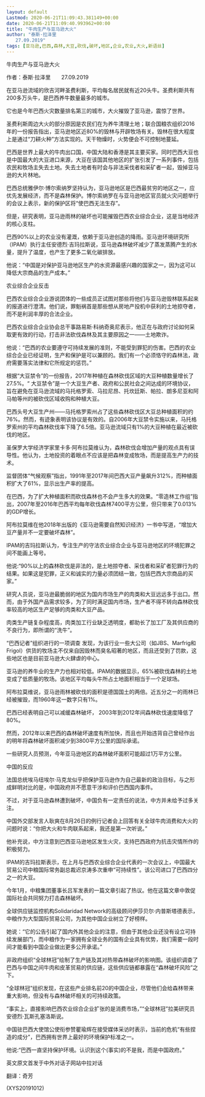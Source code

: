 ```yaml
---
layout: default
Lastmod: 2020-06-21T11:09:43.381149+00:00
date: 2020-06-21T11:09:40.993962+00:00
title: "牛肉生产与亚马逊大火"
author: "泰斯·拉泽里
　　27.09.2019"
tags: [亚马逊,巴西,森林,大豆,砍伐,破坏,地区,企业,农业,大火,新语丝]
---
```


牛肉生产与亚马逊大火

作者：泰斯·拉泽里　　27.09.2019

在亚马逊流域的欣吉河畔圣费利斯，平均每名居民就有近20头牛。圣费利斯共有200多万头牛，是巴西养牛数量最多的城市。

它也是今年巴西火灾数量排名第三的城市，大火摧毁了亚马逊，震惊了世界。

圣费利斯周边大火的部分原因是农民们在为养牛清理土地；联合国粮农组织2016年的一份报告指出，亚马逊地区近80%的毁林与开辟牧场有关。毁林在很大程度上是通过“刀耕火种”方法实现的。天干物燥时，火势便会不可控制地蔓延。

巴西是世界上最大的牛肉出口国，中国大陆和香港是其主要买家。同时巴西大豆也是中国最大的大豆进口来源，大豆在该国其他地区的扩张引发了一系列事件，包括农民和牧场主失去土地。失去土地者有时会与非法采伐者和采矿者一起，毁掉亚马逊的大片林地。

巴西总统雅伊尔·博尔索纳罗坚持认为，亚马逊地区是巴西最贫穷的地区之一，应优先发展经济，而不是森林保护。博尔索纳罗在与亚马逊地区官员就火灾问题举行的会议上表示，新的保护区将“使巴西无法生存”。

但是，研究表明，亚马逊雨林的破坏也可能摧毁巴西农业综合企业，这是当地经济的核心支柱。

巴西90%以上的农业没有灌溉，依赖于亚马逊创造的降雨。亚马逊环境研究所（IPAM）执行主任安德烈·吉玛拉斯说，亚马逊森林破坏减少了蒸发蒸腾产生的水量，提升了温度，也产生了更多二氧化碳排放。

他说：“中国是对保护亚马逊地区生产的水资源最感兴趣的国家之一，因为这可以降低大宗商品的生产成本。”

农业综合企业反击

巴西农业综合企业游说团体的一些成员正试图对那些将他们与亚马逊毁林联系起来的报道进行澄清。他们说，罪魁祸首是那些想从房地产投机中获利的土地掠夺者，而不是利润丰厚的合法企业。

巴西农业综合企业协会总干事路易斯·科纳奇奥尼表示，他正在与政府讨论如何采取更有效的行动，打击非法砍伐森林及其主要原因之一——土地欺诈。

他说：“巴西的农业要遵守可持续发展的准则，不能受到罪犯的伤害。巴西的农业综合企业已经证明，生产和保护是可以兼顾的。我们有一个必须恪守的森林法，政府需要落实法律和它所规定的惩罚。”

根据“大豆禁令”的一份报告，2017年种植在森林砍伐区域的大豆种植数量增长了27.5%。“ 大豆禁令”是一个大豆生产者、政府和公民社会之间达成的环境协议，旨在避免在亚马逊流域的马托格罗索、马拉尼昂、托坎廷斯、帕拉、朗多尼亚和阿马帕等州的被砍伐区域收购和种植大豆。

巴西头号大豆生产州——马托格罗索州占了这些森林砍伐区大豆总种植面积的约76%。然而，有迹象表明该协议是有效的。自2006年大豆禁令实施以来，马托格罗索州的平均森林砍伐率下降了6.5倍。亚马逊流域只有1%的大豆种植在最近被砍伐的地区。

圣保罗大学经济学家里卡多·阿布拉莫维认为，森林砍伐会增加产量的观点具有误导性。他认为，土地投资的着眼点不应该是把森林变成牧场，而是提高生产力的技术。

监督团体“气候观察”指出，1991年至2017年间巴西大豆产量飙升312%，而种植面积扩大了61%，显示出生产率的提高。

在巴西，为了扩大种植面积而砍伐森林也不会产生多大的效果。“零造林工作组”指出，2007年至2016年巴西平均每年砍伐森林7400平方公里，但只带来了0.013%的GDP增长。

阿布拉莫维在他2018年出版的《亚马逊需要自然知识经济》一书中写道，“增加大豆产量并不一定要破坏森林”。

IPAM的吉玛拉斯认为，专注生产的守法农业综合企业与亚马逊地区的环境犯罪之间不能画上等号。

他说:“90%以上的森林砍伐是非法的，是土地掠夺者、采伐者和采矿者犯罪行为的结果。如果这是犯罪，正义和诚实的力量必须团结一致，包括巴西大宗商品的买家。”

研究人员说，亚马逊最脆弱的地区为国内市场生产的肉类和大豆远远多于出口。然而，由于外国产品需求较多，为了同时满足国内市场，生产者不得不转向森林砍伐率较高的地区生产足够的肉类和大豆产品。

肉类生产链复杂程度高，肉类加工行业缺乏透明度，都助长了加工厂及其供应商的不良行为，即所谓的“洗牛”。

“巴西记者”组织进行的一项调查 发现，为该行业一些大公司（如JBS、Marfrig和Frigol）供货的牧场主不仅来自因毁林而臭名昭著的地区，而且还受到了罚款，这些地区也是目前亚马逊大火肆虐的中心。

亚马逊的养牛业的生产力也相对较低。IPAM的数据显示，65%被砍伐森林的土地变成了低质量的牧场。该地区平均每头牛所占土地面积相当于一个足球场。

阿布拉莫维说，亚马逊雨林被砍伐的面积是德国国土的两倍。近五分之一的雨林已经被摧毁，而1960年这一数字只有1%。

巴西已经表明自己可以减缓森林破坏， 2003年到2012年间森林砍伐速度降低了80%。

然而，2012年以来巴西的森林破坏速度有所加快，而且也开始违背自己曾经作出的明年将森林破坏面积减少到3800平方公里的国际承诺。

一些研究人员预测，今年亚马逊地区的森林破坏面积可能超过1万平方公里。

中国的反应

法国总统埃马纽埃尔·马克龙似乎把保护亚马逊作为自己最新的政治目标，与之形成鲜明对比的是，中国政府并不愿意干涉和评价巴西国内事件。

不过，对于亚马逊森林遭到破坏，中国负有一定责任的说法，中方并未给予过多关注。

中国外交部发言人耿爽在8月26日的例行记者会上回答有关全球牛肉消费和大火的问题时说：“你把大火和牛肉联系起来，我还是第一次听说。”

他补充说，中方注意到巴西亚马逊地区发生火灾，支持巴西政府为抗击灾情所作的积极努力。

IPAM的吉玛拉斯表示，在上月与巴西农业综合企业代表的一次会议上，中国最大贸易公司中粮国际常务副总裁迟京涛多次重申“可持续性”。该公司进口了巴西四分之一的大豆。

今年1月，中粮集团董事长吕军发表的一篇文章引起了热议。他在这篇文章中敦促国际社会共同努力打击森林破坏。

全球供应链监控机构Solidaridad Network的高级顾问伊莎贝尔·内普斯塔德表示，中粮作为大型国际贸易公司，为其他中国企业树立了好榜样。

她说：“它的公告引起了国内外其他企业的注意，但由于其他企业还没有设立可持续发展部门，而中粮作为一家拥有全球业务的国有企业具有优势，我们需要一段时间才能看到中国企业做出更多公开承诺。”

非政府组织“全球林冠”绘制了生产链及其对热带森林破坏的影响图。该组织调查了巴西与中国之间牛肉和皮革贸易的供应链，这些供应链都暴露在“森林破坏风险”之下。

“全球林冠”组织发现，在这些产业排名前20的中国企业，尽管他们会给森林带来重大影响，但没有与森林破坏相关的可持续政策。

“事实上，直接影响巴西农业综合企业扩张的是消费市场，”“全球林冠”拉美研究员安德烈·瓦斯孔塞洛斯说。

中国驻巴西大使馆公使衔参赞瞿瑜辉在接受媒体采访时表示，当前的危机“有些捏造的成分”，巴西拥有世界上最好的环境保护标准之一。

他说:“巴西一直坚持保护环境。认识到这个(事实)的不是我，而是中国政府。”

英文原文首发于中外对话子网站中拉对话

翻译：奇芳

(XYS20191012)

